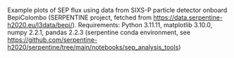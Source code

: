 Example plots of SEP flux using data from SIXS-P particle detector onboard BepiColombo (SERPENTINE project, fetched from https://data.serpentine-h2020.eu/l3data/bepi/).
Requirements: Python 3.11.11, matplotlib 3.10.0, numpy 2.2.1, pandas 2.2.3 (serpentine conda environment, see https://github.com/serpentine-h2020/serpentine/tree/main/notebooks/sep_analysis_tools)
